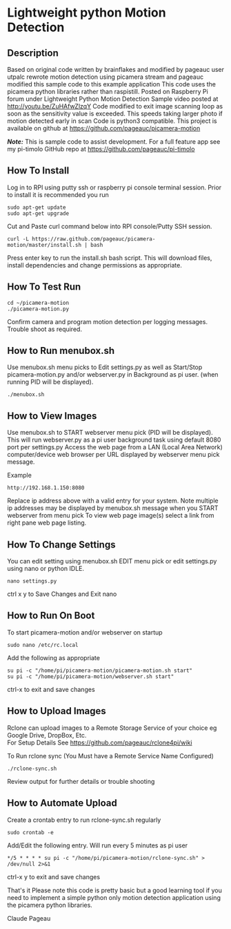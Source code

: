#  Lightweight python Motion Detection

## Description
Based on original code written by brainflakes and modified by pageauc
user utpalc rewrote motion detection using picamera stream and pageauc
modified this sample code to this example application
This code uses the picamera python libraries rather than raspistill.
Posted on Raspberry Pi forum under Lightweight Python Motion Detection
Sample video posted at http://youtu.be/ZuHAfwZlzqY
Code modified to exit image scanning loop as soon as the sensitivity value
is exceeded. This speeds taking larger photo if motion detected early in scan
Code is python3 compatible.
This project is available on github at https://github.com/pageauc/picamera-motion

***Note:*** This is sample code to assist development. For a full feature app
see my pi-timolo GitHub repo at https://github.com/pageauc/pi-timolo

## How To Install
Log in to RPI using putty ssh or raspberry pi console terminal session.
Prior to install it is recommended you run

    sudo apt-get update
    sudo apt-get upgrade

Cut and Paste curl command below into RPI console/Putty SSH session.

    curl -L https://raw.github.com/pageauc/picamera-motion/master/install.sh | bash
    
Press enter key to run the install.sh bash script.  This will download files, install
dependencies and change permissions as appropriate.    

## How To Test Run

    cd ~/picamera-motion
    ./picamera-motion.py

Confirm camera and program motion detection per logging messages. Trouble shoot as required.   
    
## How to Run menubox.sh
Use menubox.sh menu picks to Edit settings.py as well as Start/Stop picamera-motion.py 
and/or webserver.py in Background as pi user. (when running PID will be displayed).

    ./menubox.sh    

## How to View Images    
Use menubox.sh to START webserver menu pick (PID will be displayed).
This will run webserver.py as a pi user background task using default 8080 port per settings.py
Access the web page from a LAN (Local Area Network) computer/device web browser per 
URL displayed by webserver menu pick message. 

Example

    http://192.168.1.150:8080
    
Replace ip address above with a valid entry for your system.  Note multiple
ip addresses may be displayed by menubox.sh message when you START webserver from menu pick
To view web page image(s) select a link from right pane web page listing.
    
## How To Change Settings
You can edit setting using menubox.sh EDIT menu pick or
edit settings.py using nano or python IDLE.

    nano settings.py

ctrl x y to Save Changes and Exit nano

## How to Run On Boot
To start picamera-motion and/or webserver on startup

    sudo nano /etc/rc.local

Add the following as appropriate

    su pi -c "/home/pi/picamera-motion/picamera-motion.sh start"
    su pi -c "/home/pi/picamera-motion/webserver.sh start" 

ctrl-x to exit and save changes    

## How to Upload Images
Rclone can upload images to a Remote Storage Service of your choice
eg Google Drive, DropBox, Etc.  
For Setup Details See https://github.com/pageauc/rclone4pi/wiki

To Run rclone sync (You Must have a Remote Service Name Configured)

    ./rclone-sync.sh
   
Review output for further details or trouble shooting    
    
## How to Automate Upload
Create a crontab entry to run rclone-sync.sh regularly

    sudo crontab -e
    
Add/Edit the following entry.  Will run every 5 minutes as pi user

    */5 * * * * su pi -c "/home/pi/picamera-motion/rclone-sync.sh" > /dev/null 2>&1    
 
ctrl-x y to exit and save changes 


That's it
Please note this code is pretty basic but a good learning tool if
you need to implement a simple python only motion detection application
using the picamera python libraries.

Claude Pageau